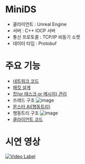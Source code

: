 # MiniDS
* 클라이언트 : Unreal Engine
* 서버 : C++ IOCP 서버
* 통신 프로토콜 : TCP/IP 비동기 소켓
* 데이터 타입 : Protobuf

# 주요 기능
 * [네트워크 코드](https://github.com/aiody/MiniDS/tree/main/Server/ServerCore/Codes/Network)
 * [패킷 설계](https://github.com/aiody/MiniDS/tree/main/Server/Tools/PacketGenerator)
 * [잡(or 태스크 or 메시지) 관리](https://github.com/aiody/MiniDS/tree/main/Server/ServerCore/Codes/Job)
 * 쓰레드 구조
 ![image](https://github.com/aiody/MiniDS/assets/11348329/e84a2ddb-3348-4698-9657-f87908237584)
 * [몬스터 AI(행동트리)](https://github.com/aiody/MiniDS/tree/main/Server/Server/Codes/Contents/MonsterAI)
 * 행동트리 구조
 ![image](https://github.com/aiody/MiniDS/assets/11348329/c87407d6-a276-423c-a3b7-54b2e4cccefa)
 * [클라이언트 코드](https://github.com/aiody/MiniDS/tree/main/Content)

# 시연 영상
[![Video Label](http://img.youtube.com/vi/Dj4lN_QccVI/0.jpg)](https://youtu.be/Dj4lN_QccVI)  
